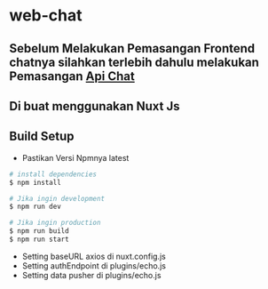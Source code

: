 # web-chat

## Sebelum Melakukan Pemasangan Frontend chatnya silahkan terlebih dahulu melakukan Pemasangan <a href="https://github.com/mrzf833/api-chat.git">Api Chat</a>

## Di buat menggunakan Nuxt Js

## Build Setup

- Pastikan Versi Npmnya latest
```bash
# install dependencies
$ npm install

# Jika ingin development
$ npm run dev

# Jika ingin production
$ npm run build
$ npm run start
```
- Setting baseURL axios di nuxt.config.js
- Setting authEndpoint di plugins/echo.js
- Setting data pusher di plugins/echo.js
